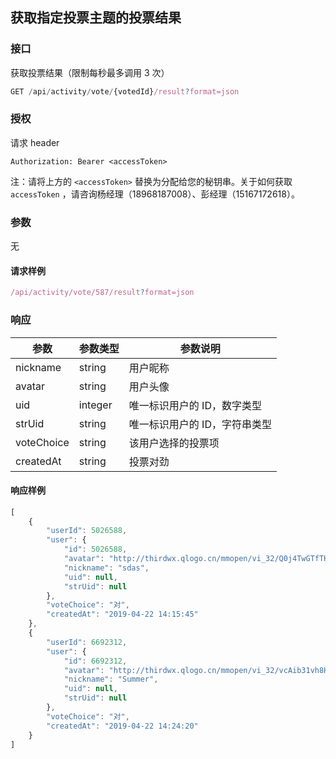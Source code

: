 ## 获取指定投票主题的投票结果

### 接口

获取投票结果（限制每秒最多调用 3 次）

```js
GET /api/activity/vote/{votedId}/result?format=json
```

### 授权

请求 header

```http
Authorization: Bearer <accessToken>
```

注：请将上方的 `<accessToken>` 替换为分配给您的秘钥串。关于如何获取 `accessToken` ，请咨询杨经理（18968187008）、彭经理（15167172618）。

### 参数

无

#### 请求样例

```js
/api/activity/vote/587/result?format=json
```

### 响应

| 参数 | 参数类型 | 参数说明 |
| --- | --- | --- |
| nickname | string | 用户昵称 |
| avatar | string | 用户头像 |
| uid | integer | 唯一标识用户的 ID，数字类型 |
| strUid | string | 唯一标识用户的 ID，字符串类型 |
| voteChoice | string | 该用户选择的投票项 |
| createdAt | string | 投票对劲 |

#### 响应样例

```js
[
    {
        "userId": 5026588,
        "user": {
            "id": 5026588,
            "avatar": "http://thirdwx.qlogo.cn/mmopen/vi_32/Q0j4TwGTfTKdTOKORMFGGUgib8thbKENnzZtpy0iabWcdVkh9eiaK9Ros4tcJtE88baaR7MxBbKvqTzhkk2vBoYiag/132",
            "nickname": "sdas",
            "uid": null,
            "strUid": null
        },
        "voteChoice": "对",
        "createdAt": "2019-04-22 14:15:45"
    },
    {
        "userId": 6692312,
        "user": {
            "id": 6692312,
            "avatar": "http://thirdwx.qlogo.cn/mmopen/vi_32/vcAib31vh8HWIldiayAmL88DDtAJsIZFp19zlPCCu8IjPdcAUq5biam36QVc07OjOhbQHhhMt1sboe0bEyUvFJh3Q/132",
            "nickname": "Summer",
            "uid": null,
            "strUid": null
        },
        "voteChoice": "对",
        "createdAt": "2019-04-22 14:24:20"
    }
]
```



